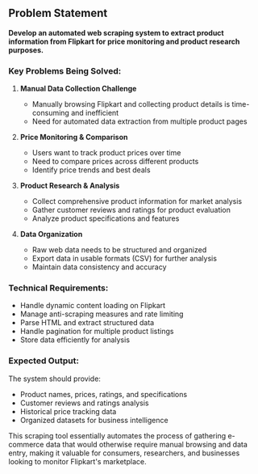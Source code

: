 ## Problem Statement

**Develop an automated web scraping system to extract product information from Flipkart for price monitoring and product research purposes.**

### Key Problems Being Solved:

1. **Manual Data Collection Challenge**
   - Manually browsing Flipkart and collecting product details is time-consuming and inefficient
   - Need for automated data extraction from multiple product pages

2. **Price Monitoring & Comparison**
   - Users want to track product prices over time
   - Need to compare prices across different products
   - Identify price trends and best deals

3. **Product Research & Analysis**
   - Collect comprehensive product information for market analysis
   - Gather customer reviews and ratings for product evaluation
   - Analyze product specifications and features

4. **Data Organization**
   - Raw web data needs to be structured and organized
   - Export data in usable formats (CSV) for further analysis
   - Maintain data consistency and accuracy

### Technical Requirements:
- Handle dynamic content loading on Flipkart
- Manage anti-scraping measures and rate limiting
- Parse HTML and extract structured data
- Handle pagination for multiple product listings
- Store data efficiently for analysis

### Expected Output:
The system should provide:
- Product names, prices, ratings, and specifications
- Customer reviews and ratings analysis
- Historical price tracking data
- Organized datasets for business intelligence

This scraping tool essentially automates the process of gathering e-commerce data that would otherwise require manual browsing and data entry, making it valuable for consumers, researchers, and businesses looking to monitor Flipkart's marketplace.
